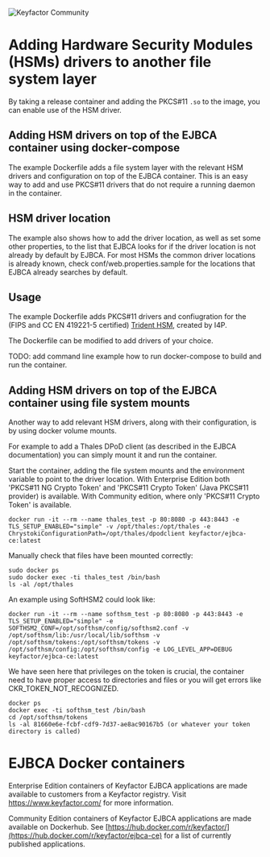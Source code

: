 ![Keyfactor Community](../keyfactor_community_logo.png)

# Adding Hardware Security Modules (HSMs) drivers to another file system layer

By taking a release container and adding the PKCS#11 `.so` to the image, you can enable use of the HSM driver.

## Adding HSM drivers on top of the EJBCA container using docker-compose

The example Dockerfile adds a file system layer with the relevant HSM drivers and configuration on top of the EJBCA container. This is an easy way to add and use PKCS#11 drivers that do not require a running daemon in the container.

## HSM driver location
The example also shows how to add the driver location, as well as set some other properties, to the list that EJBCA looks for if the driver location is not already by default by EJBCA. 
For most HSMs the common driver locations is already known, check conf/web.properties.sample for the locations that EJBCA already searches by default.

## Usage

The example Dockerfile adds PKCS#11 drivers and confiugration for the (FIPS and CC EN 419221-5 certified) [Trident HSM](https://www.i4p.com/), created by I4P. 

The Dockerfile can be modified to add drivers of your choice.

TODO: add command line example how to run docker-compose to build and run the container.

## Adding HSM drivers on top of the EJBCA container using file system mounts

Another way to add relevant HSM drivers, along with their configuration, is by using docker volume mounts.

For example to add a Thales DPoD client (as described in the EJBCA documentation) you can simply mount it and run the container.

Start the container, adding the file system mounts and the environment variable to point to the driver location.
With Enterprise Edition both 'PKCS#11 NG Crypto Token' and 'PKCS#11 Crypto Token' (Java PKCS#11 provider) is available.
With Community edition, where only 'PKCS#11 Crypto Token' is available.
```
docker run -it --rm --name thales_test -p 80:8080 -p 443:8443 -e TLS_SETUP_ENABLED="simple" -v /opt/thales:/opt/thales -e ChrystokiConfigurationPath=/opt/thales/dpodclient keyfactor/ejbca-ce:latest
```


Manually check that files have been mounted correctly:

```
sudo docker ps
sudo docker exec -ti thales_test /bin/bash
ls -al /opt/thales
```

An example using SoftHSM2 could look like:

```
docker run -it --rm --name softhsm_test -p 80:8080 -p 443:8443 -e TLS_SETUP_ENABLED="simple" -e SOFTHSM2_CONF=/opt/softhsm/config/softhsm2.conf -v /opt/softhsm/lib:/usr/local/lib/softhsm -v /opt/softhsm/tokens:/opt/softhsm/tokens -v /opt/softhsm/config:/opt/softhsm/config -e LOG_LEVEL_APP=DEBUG keyfactor/ejbca-ce:latest
```
We have seen here that privileges on the token is crucial, the container need to have proper access to directories and files or you will get errors like CKR_TOKEN_NOT_RECOGNIZED.

```
docker ps
docker exec -ti softhsm_test /bin/bash
cd /opt/softhsm/tokens
ls -al 81660e6e-fcbf-cdf9-7d37-ae8ac90167b5 (or whatever your token directory is called)
```

# EJBCA Docker containers

Enterprise Edition containers of Keyfactor EJBCA applications are made available to customers from a Keyfactor registry. Visit https://www.keyfactor.com/ for more information.

Community Edition containers of Keyfactor EJBCA applications are made available on Dockerhub. See [https://hub.docker.com/r/keyfactor/](https://hub.docker.com/r/keyfactor/ejbca-ce) for a list of currently published applications.
